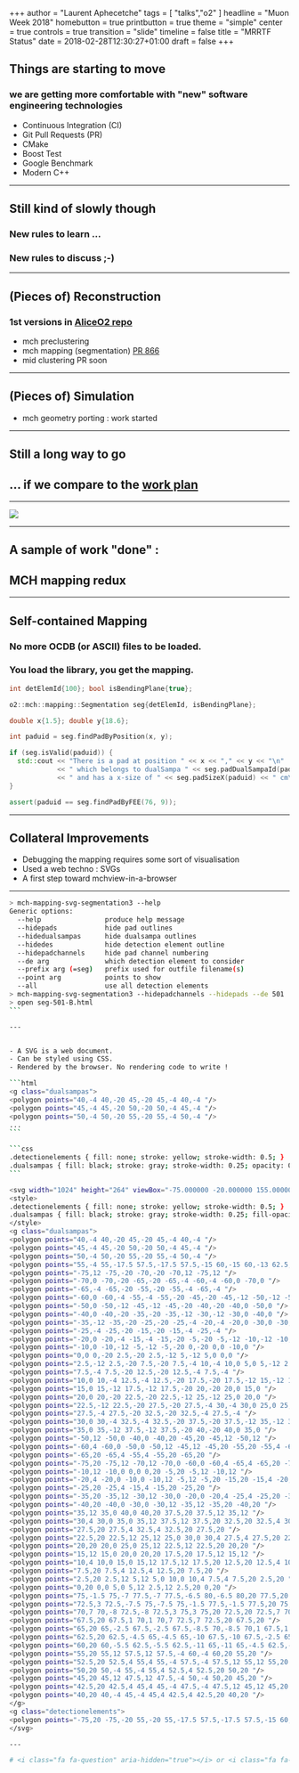 +++
author = "Laurent Aphecetche"
tags = [ "talks","o2" ]
headline = "Muon Week 2018"
homebutton = true
printbutton = true
theme = "simple"
center = true
controls = true
transition = "slide"
timeline = false
title = "MRRTF Status"
date = 2018-02-28T12:30:27+01:00
draft = false
+++

## <i class="fa fa-plus" aria-hidden=true></i> Things are starting to move

### we are getting more comfortable with "new" software engineering technologies

- Continuous Integration (CI)
- Git Pull Requests (PR)
- CMake
- Boost Test
- Google Benchmark
- Modern C++

---

## <i class="fa fa-minus" aria-hidden=true></i> Still kind of slowly though

### New rules to learn ...
### New rules to discuss ;-)

---

## (Pieces of) Reconstruction

### 1st versions in [AliceO2 repo](https://github.com/aliceo2group/aliceo2)

- mch preclustering <i class="fa fa-check" aria-hidden-true></i>
- mch mapping (segmentation) [PR 866](https://github.com/AliceO2Group/AliceO2/pull/886)
- mid clustering PR soon

---

## (Pieces of) Simulation

- mch geometry porting : work started

---

## Still a long way to go

## ... if we compare to the <a href="https://alice.its.cern.ch/jira/secure/RapidBoard.jspa?rapidView=242&projectKey=MRRTF&view=planning.nodetail">work plan</a>

---

![](/talk/2018-03-01-muon-week-india-mrrtf/planning-1.png)

---

## A sample of work "done" :

## MCH mapping redux

---

## Self-contained Mapping

### No more OCDB (or ASCII) files to be loaded.
### You load the library, you get the mapping.

```c++
int detElemId{100}; bool isBendingPlane{true};

o2::mch::mapping::Segmentation seg{detElemId, isBendingPlane};

double x{1.5}; double y{18.6};

int paduid = seg.findPadByPosition(x, y);

if (seg.isValid(paduid)) {
  std::cout << "There is a pad at position " << x << "," << y << "\n"
            << " which belongs to dualSampa " << seg.padDualSampaId(paduid)
            << " and has a x-size of " << seg.padSizeX(paduid) << " cm\n";
}

assert(paduid == seg.findPadByFEE(76, 9));
```

---

## Collateral Improvements

- Debugging the mapping requires some sort of visualisation
- Used a web techno : SVGs
- A first step toward mchview-in-a-browser

---

````bash
> mch-mapping-svg-segmentation3 --help
Generic options:
  --help                produce help message
  --hidepads            hide pad outlines
  --hidedualsampas      hide dualsampa outlines
  --hidedes             hide detection element outline
  --hidepadchannels     hide pad channel numbering
  --de arg              which detection element to consider
  --prefix arg (=seg)   prefix used for outfile filename(s)
  --point arg           points to show
  --all                 use all detection elements
> mch-mapping-svg-segmentation3 --hidepadchannels --hidepads --de 501
> open seg-501-B.html
```

---


- A SVG is a web document.
- Can be styled using CSS.
- Rendered by the browser. No rendering code to write !

```html
<g class="dualsampas">
<polygon points="40,-4 40,-20 45,-20 45,-4 40,-4 "/>
<polygon points="45,-4 45,-20 50,-20 50,-4 45,-4 "/>
<polygon points="50,-4 50,-20 55,-20 55,-4 50,-4 "/>
...
```

```css
.detectionelements { fill: none; stroke: yellow; stroke-width: 0.5; } 
.dualsampas { fill: black; stroke: gray; stroke-width: 0.25; opacity: 0.2; }
```

<svg width="1024" height="264" viewBox="-75.000000 -20.000000 155.000000 40.000000">
<style>
.detectionelements { fill: none; stroke: yellow; stroke-width: 0.5; } 
.dualsampas { fill: black; stroke: gray; stroke-width: 0.25; fill-opacity: 0.2; }
</style>
<g class="dualsampas">
<polygon points="40,-4 40,-20 45,-20 45,-4 40,-4 "/>
<polygon points="45,-4 45,-20 50,-20 50,-4 45,-4 "/>
<polygon points="50,-4 50,-20 55,-20 55,-4 50,-4 "/>
<polygon points="55,-4 55,-17.5 57.5,-17.5 57.5,-15 60,-15 60,-13 62.5,-13 62.5,-5.5 60,-5.5 60,-4 55,-4 "/>
<polygon points="-75,12 -75,-20 -70,-20 -70,12 -75,12 "/>
<polygon points="-70,0 -70,-20 -65,-20 -65,-4 -60,-4 -60,0 -70,0 "/>
<polygon points="-65,-4 -65,-20 -55,-20 -55,-4 -65,-4 "/>
<polygon points="-60,0 -60,-4 -55,-4 -55,-20 -45,-20 -45,-12 -50,-12 -50,0 -60,0 "/>
<polygon points="-50,0 -50,-12 -45,-12 -45,-20 -40,-20 -40,0 -50,0 "/>
<polygon points="-40,0 -40,-20 -35,-20 -35,-12 -30,-12 -30,0 -40,0 "/>
<polygon points="-35,-12 -35,-20 -25,-20 -25,-4 -20,-4 -20,0 -30,0 -30,-12 -35,-12 "/>
<polygon points="-25,-4 -25,-20 -15,-20 -15,-4 -25,-4 "/>
<polygon points="-20,0 -20,-4 -15,-4 -15,-20 -5,-20 -5,-12 -10,-12 -10,0 -20,0 "/>
<polygon points="-10,0 -10,-12 -5,-12 -5,-20 0,-20 0,0 -10,0 "/>
<polygon points="0,0 0,-20 2.5,-20 2.5,-12 5,-12 5,0 0,0 "/>
<polygon points="2.5,-12 2.5,-20 7.5,-20 7.5,-4 10,-4 10,0 5,0 5,-12 2.5,-12 "/>
<polygon points="7.5,-4 7.5,-20 12.5,-20 12.5,-4 7.5,-4 "/>
<polygon points="10,0 10,-4 12.5,-4 12.5,-20 17.5,-20 17.5,-12 15,-12 15,0 10,0 "/>
<polygon points="15,0 15,-12 17.5,-12 17.5,-20 20,-20 20,0 15,0 "/>
<polygon points="20,0 20,-20 22.5,-20 22.5,-12 25,-12 25,0 20,0 "/>
<polygon points="22.5,-12 22.5,-20 27.5,-20 27.5,-4 30,-4 30,0 25,0 25,-12 22.5,-12 "/>
<polygon points="27.5,-4 27.5,-20 32.5,-20 32.5,-4 27.5,-4 "/>
<polygon points="30,0 30,-4 32.5,-4 32.5,-20 37.5,-20 37.5,-12 35,-12 35,0 30,0 "/>
<polygon points="35,0 35,-12 37.5,-12 37.5,-20 40,-20 40,0 35,0 "/>
<polygon points="-50,12 -50,0 -40,0 -40,20 -45,20 -45,12 -50,12 "/>
<polygon points="-60,4 -60,0 -50,0 -50,12 -45,12 -45,20 -55,20 -55,4 -60,4 "/>
<polygon points="-65,20 -65,4 -55,4 -55,20 -65,20 "/>
<polygon points="-75,20 -75,12 -70,12 -70,0 -60,0 -60,4 -65,4 -65,20 -75,20 "/>
<polygon points="-10,12 -10,0 0,0 0,20 -5,20 -5,12 -10,12 "/>
<polygon points="-20,4 -20,0 -10,0 -10,12 -5,12 -5,20 -15,20 -15,4 -20,4 "/>
<polygon points="-25,20 -25,4 -15,4 -15,20 -25,20 "/>
<polygon points="-35,20 -35,12 -30,12 -30,0 -20,0 -20,4 -25,4 -25,20 -35,20 "/>
<polygon points="-40,20 -40,0 -30,0 -30,12 -35,12 -35,20 -40,20 "/>
<polygon points="35,12 35,0 40,0 40,20 37.5,20 37.5,12 35,12 "/>
<polygon points="30,4 30,0 35,0 35,12 37.5,12 37.5,20 32.5,20 32.5,4 30,4 "/>
<polygon points="27.5,20 27.5,4 32.5,4 32.5,20 27.5,20 "/>
<polygon points="22.5,20 22.5,12 25,12 25,0 30,0 30,4 27.5,4 27.5,20 22.5,20 "/>
<polygon points="20,20 20,0 25,0 25,12 22.5,12 22.5,20 20,20 "/>
<polygon points="15,12 15,0 20,0 20,20 17.5,20 17.5,12 15,12 "/>
<polygon points="10,4 10,0 15,0 15,12 17.5,12 17.5,20 12.5,20 12.5,4 10,4 "/>
<polygon points="7.5,20 7.5,4 12.5,4 12.5,20 7.5,20 "/>
<polygon points="2.5,20 2.5,12 5,12 5,0 10,0 10,4 7.5,4 7.5,20 2.5,20 "/>
<polygon points="0,20 0,0 5,0 5,12 2.5,12 2.5,20 0,20 "/>
<polygon points="75,-1.5 75,-7 77.5,-7 77.5,-6.5 80,-6.5 80,20 77.5,20 77.5,-1.5 75,-1.5 "/>
<polygon points="72.5,3 72.5,-7.5 75,-7.5 75,-1.5 77.5,-1.5 77.5,20 75,20 75,3 72.5,3 "/>
<polygon points="70,7 70,-8 72.5,-8 72.5,3 75,3 75,20 72.5,20 72.5,7 70,7 "/>
<polygon points="67.5,20 67.5,1 70,1 70,7 72.5,7 72.5,20 67.5,20 "/>
<polygon points="65,20 65,-2.5 67.5,-2.5 67.5,-8.5 70,-8.5 70,1 67.5,1 67.5,20 65,20 "/>
<polygon points="62.5,20 62.5,-4.5 65,-4.5 65,-10 67.5,-10 67.5,-2.5 65,-2.5 65,20 62.5,20 "/>
<polygon points="60,20 60,-5.5 62.5,-5.5 62.5,-11 65,-11 65,-4.5 62.5,-4.5 62.5,20 60,20 "/>
<polygon points="55,20 55,12 57.5,12 57.5,-4 60,-4 60,20 55,20 "/>
<polygon points="52.5,20 52.5,4 55,4 55,-4 57.5,-4 57.5,12 55,12 55,20 52.5,20 "/>
<polygon points="50,20 50,-4 55,-4 55,4 52.5,4 52.5,20 50,20 "/>
<polygon points="45,20 45,12 47.5,12 47.5,-4 50,-4 50,20 45,20 "/>
<polygon points="42.5,20 42.5,4 45,4 45,-4 47.5,-4 47.5,12 45,12 45,20 42.5,20 "/>
<polygon points="40,20 40,-4 45,-4 45,4 42.5,4 42.5,20 40,20 "/>
</g>
<g class="detectionelements">
<polygon points="-75,20 -75,-20 55,-20 55,-17.5 57.5,-17.5 57.5,-15 60,-15 60,-13 62.5,-13 62.5,-11 65,-11 65,-10 67.5,-10 67.5,-8.5 70,-8.5 70,-8 72.5,-8 72.5,-7.5 75,-7.5 75,-7 77.5,-7 77.5,-6.5 80,-6.5 80,20 -75,20 "/>
</svg>

---

# <i class="fa fa-question" aria-hidden="true"></i> or <i class="fa fa-commenting" aria-hidden="true"></i> 
